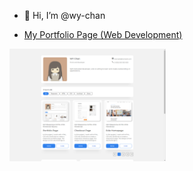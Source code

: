 - 👋 Hi, I’m @wy-chan

- <a href="https://wy-chan.github.io/devchallenges_Portfolio/" target="_blank"> My Portfolio Page (Web Development)</a> 

<img src="https://raw.githubusercontent.com/wy-chan/devchallenges_Portfolio/main/images/screenshot5.png" alt="screenshot" height="180" width="250">

<!---
wy-chan/wy-chan is a ✨ special ✨ repository because its `README.md` (this file) appears on your GitHub profile.
You can click the Preview link to take a look at your changes.
--->
